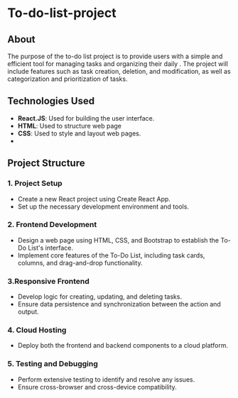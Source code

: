 # To-do-list-project

## About
The purpose of the to-do list project is to provide users with a simple and efficient tool for managing tasks and organizing their daily .
The project will include features such as task creation, deletion, and modification, as well as categorization and prioritization of tasks.

## Technologies Used

- **React.JS**: Used for building the user interface.
- **HTML**: Used to structure web page
- **CSS**: Used to style and layout web pages.
- 
## Project Structure

### 1. Project Setup

- Create a new React project using Create React App.
- Set up the necessary development environment and tools.

### 2. Frontend Development

- Design a web page using HTML, CSS, and Bootstrap to establish the To-Do List's interface.
- Implement core features of the To-Do List, including task cards, columns, and drag-and-drop functionality.

### 3.Responsive Frontend

- Develop logic for creating, updating, and deleting tasks.
- Ensure data persistence and synchronization between the action and output.

### 4. Cloud Hosting

- Deploy both the frontend and backend components to a cloud platform.

### 5. Testing and Debugging

- Perform extensive testing to identify and resolve any issues.
- Ensure cross-browser and cross-device compatibility.
